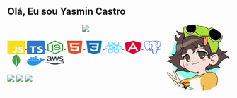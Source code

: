 ## Olá, Eu sou Yasmin Castro

<div align="center">
  <a href="https://github.com/YasminCastro">
   <img height="180em" src="https://github-readme-stats.vercel.app/api/top-langs/?username=YasminCastro&layout=compact&langs_count=6&theme=dark"/>
    <img align="right" alt="Yas-pic" height="150" style="border-radius:70px;" src="./images/download20220502121744.png">
</div>

<div style="display: inline_block"><br>
  <img align="center" alt="JavaScript" height="30" width="40" src="./images/javascript.svg">
  <img align="center" alt="TypeScript" height="30" width="40" src="./images/typescript.svg">
  <img align="center" alt="NodeJS" height="30" width="40" src="./images/node.svg">
  <img align="center" alt="HTML5" height="30" width="40" src="./images/html.svg">
  <img align="center" alt="CSS3" height="30" width="40" src="./images/css3.svg">  
  <img align="center" alt="ReactJs" height="30" width="40" src="./images/react.svg">
  <img align="center" alt="AngularJs" height="30" width="40" src="./images/angular.svg">
  <img align="center" alt="PostgreSQL" height="30" width="40" src="./images/postgresql.svg">
  <img align="center" alt="MongoDB" height="30" width="40" src="./images/mongodb.svg">
  <img align="center" alt="Docker" height="30" width="40" src="./images/docker.svg">
  <img align="center" alt="AWS" height="30" width="40" src="./images/aws.svg">
  
 
</div>

<div> 
<br>
  <a href="https://www.yascastro.com.br" target="_blank"><img src="https://img.shields.io/badge/Yas%20Castro-%23E4405F?style=for-the-badge&logo=styled-components&logoColor=white" target="_blank"></a> 
  <a href = "mailto:yasminsdcastro@gmail.com"><img src="https://img.shields.io/badge/-Gmail-%23333?style=for-the-badge&logo=gmail&logoColor=white" target="_blank"><a>
  <a href="https://www.linkedin.com/in/yasmin-castro-b579451b8" target="_blank"><img src="https://img.shields.io/badge/-LinkedIn-%230077B5?style=for-the-badge&logo=linkedin&logoColor=white" target="_blank"></a> 
</div>
